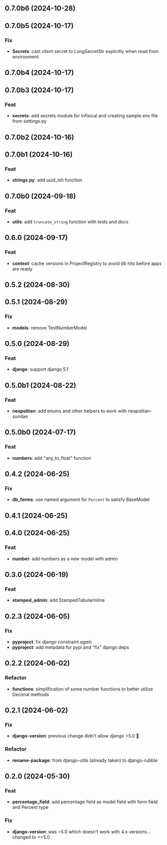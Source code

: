 ## 0.7.0b6 (2024-10-28)

## 0.7.0b5 (2024-10-17)

### Fix

- **Secrets**: cast client secret to LongSecretStr explicitly when read from environment

## 0.7.0b4 (2024-10-17)

## 0.7.0b3 (2024-10-17)

### Feat

- **secrets**: add secrets module for Infisical and creating sample env file from settings.py

## 0.7.0b2 (2024-10-16)

## 0.7.0b1 (2024-10-16)

### Feat

- **strings.py**: add uuid_ish function

## 0.7.0b0 (2024-09-18)

### Feat

- **utils**: add `truncate_string` function with tests and docs

## 0.6.0 (2024-09-17)

### Feat

- **context**: cache versions in ProjectRegistry to avoid db hits before apps are ready

## 0.5.2 (2024-08-30)

## 0.5.1 (2024-08-29)

### Fix

- **models**: remove TestNumberModel

## 0.5.0 (2024-08-29)

### Feat

- **django**: support django 5.1

## 0.5.0b1 (2024-08-22)

### Feat

- **neapolitan**: add enums and other helpers to work with neapolitan-sundae

## 0.5.0b0 (2024-07-17)

### Feat

- **numbers**: add "any_to_float" function

## 0.4.2 (2024-06-25)

### Fix

- **db_forms**: use named argument for `Percent` to satisfy BaseModel

## 0.4.1 (2024-06-25)

## 0.4.0 (2024-06-25)

### Feat

- **number**: add numbers as a new model with admin

## 0.3.0 (2024-06-19)

### Feat

- **stamped_admin**: add StampedTabularInline

## 0.2.3 (2024-06-05)

### Fix

- **pyproject**: fix django constraint *again*
- **pyproject**: add metadata for pypi and "fix" django deps

## 0.2.2 (2024-06-02)

### Refactor

- **functions**: simplification of some number functions to better utilize Decimal methods

## 0.2.1 (2024-06-02)

### Fix

- **django-version**: previous change didn't allow django >5.0 :clown_face:

### Refactor

- **rename-package**: from django-utils (already taken) to django-rubble

## 0.2.0 (2024-05-30)

### Feat

- **percentage_field**: add percentage field as model field with form field and Percent type

### Fix

- **django-version**: was ~5.0 which doesn't work with 4.x versions... changed to <=5.0
